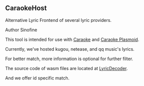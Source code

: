 ## CaraokeHost
Alternative Lyric Frontend of several lyric providers.

Author Sinofine

This tool is intended for use with [Caraoke](https://github.com/MoePlayer/Caraoke) and [Caraoke Plasmoid](https://github.com/Copay/caraoke-plasmoid).

Currently, we've hosted kugou, netease, and qq music's lyrics.

For better match, more information is optional for further filter.

The source code of wasm files are located at [LyricDecoder](https://github.com/Copay/LyricDecoder).

And we offer id specific match.